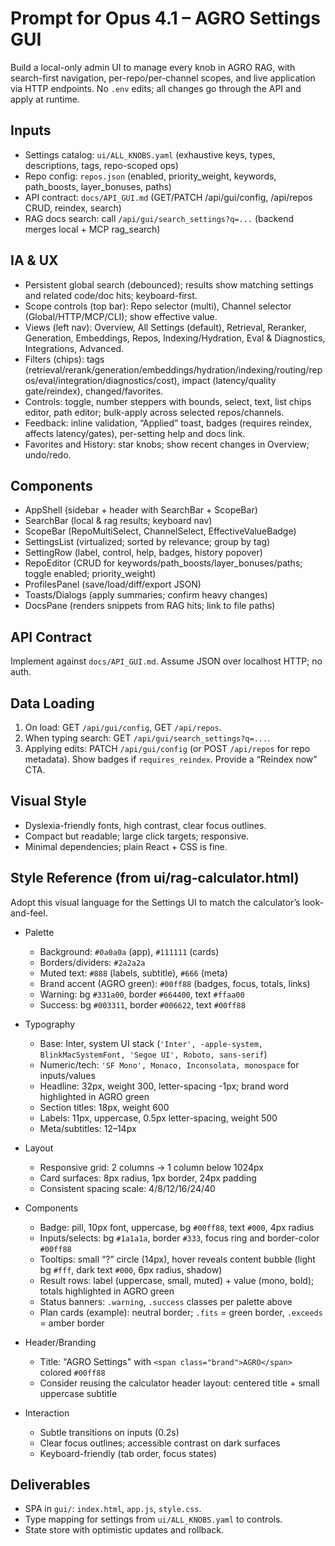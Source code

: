 # Prompt for Opus 4.1 – AGRO Settings GUI

Build a local-only admin UI to manage every knob in AGRO RAG, with search-first navigation, per-repo/per-channel scopes, and live application via HTTP endpoints. No `.env` edits; all changes go through the API and apply at runtime.

## Inputs

- Settings catalog: `ui/ALL_KNOBS.yaml` (exhaustive keys, types, descriptions, tags, repo-scoped ops)
- Repo config: `repos.json` (enabled, priority_weight, keywords, path_boosts, layer_bonuses, paths)
- API contract: `docs/API_GUI.md` (GET/PATCH /api/gui/config, /api/repos CRUD, reindex, search)
- RAG docs search: call `/api/gui/search_settings?q=...` (backend merges local + MCP rag_search)

## IA & UX

- Persistent global search (debounced); results show matching settings and related code/doc hits; keyboard-first.
- Scope controls (top bar): Repo selector (multi), Channel selector (Global/HTTP/MCP/CLI); show effective value.
- Views (left nav): Overview, All Settings (default), Retrieval, Reranker, Generation, Embeddings, Repos, Indexing/Hydration, Eval & Diagnostics, Integrations, Advanced.
- Filters (chips): tags (retrieval/rerank/generation/embeddings/hydration/indexing/routing/repos/eval/integration/diagnostics/cost), impact (latency/quality gate/reindex), changed/favorites.
- Controls: toggle, number steppers with bounds, select, text, list chips editor, path editor; bulk-apply across selected repos/channels.
- Feedback: inline validation, “Applied” toast, badges (requires reindex, affects latency/gates), per-setting help and docs link.
- Favorites and History: star knobs; show recent changes in Overview; undo/redo.

## Components

- AppShell (sidebar + header with SearchBar + ScopeBar)
- SearchBar (local & rag results; keyboard nav)
- ScopeBar (RepoMultiSelect, ChannelSelect, EffectiveValueBadge)
- SettingsList (virtualized; sorted by relevance; group by tag)
- SettingRow (label, control, help, badges, history popover)
- RepoEditor (CRUD for keywords/path_boosts/layer_bonuses/paths; toggle enabled; priority_weight)
- ProfilesPanel (save/load/diff/export JSON)
- Toasts/Dialogs (apply summaries; confirm heavy changes)
- DocsPane (renders snippets from RAG hits; link to file paths)

## API Contract

Implement against `docs/API_GUI.md`. Assume JSON over localhost HTTP; no auth.

## Data Loading

1) On load: GET `/api/gui/config`, GET `/api/repos`.
2) When typing search: GET `/api/gui/search_settings?q=...`.
3) Applying edits: PATCH `/api/gui/config` (or POST `/api/repos` for repo metadata). Show badges if `requires_reindex`. Provide a “Reindex now” CTA.

## Visual Style

- Dyslexia-friendly fonts, high contrast, clear focus outlines.
- Compact but readable; large click targets; responsive.
- Minimal dependencies; plain React + CSS is fine.

## Style Reference (from ui/rag-calculator.html)

Adopt this visual language for the Settings UI to match the calculator’s look-and-feel.

- Palette
  - Background: `#0a0a0a` (app), `#111111` (cards)
  - Borders/dividers: `#2a2a2a`
  - Muted text: `#888` (labels, subtitle), `#666` (meta)
  - Brand accent (AGRO green): `#00ff88` (badges, focus, totals, links)
  - Warning: bg `#331a00`, border `#664400`, text `#ffaa00`
  - Success: bg `#003311`, border `#006622`, text `#00ff88`

- Typography
  - Base: Inter, system UI stack (`'Inter', -apple-system, BlinkMacSystemFont, 'Segoe UI', Roboto, sans-serif`)
  - Numeric/tech: `'SF Mono', Monaco, Inconsolata, monospace` for inputs/values
  - Headline: 32px, weight 300, letter-spacing -1px; brand word highlighted in AGRO green
  - Section titles: 18px, weight 600
  - Labels: 11px, uppercase, 0.5px letter-spacing, weight 500
  - Meta/subtitles: 12–14px

- Layout
  - Responsive grid: 2 columns → 1 column below 1024px
  - Card surfaces: 8px radius, 1px border, 24px padding
  - Consistent spacing scale: 4/8/12/16/24/40

- Components
  - Badge: pill, 10px font, uppercase, bg `#00ff88`, text `#000`, 4px radius
  - Inputs/selects: bg `#1a1a1a`, border `#333`, focus ring and border-color `#00ff88`
  - Tooltips: small “?” circle (14px), hover reveals content bubble (light bg `#fff`, dark text `#000`, 6px radius, shadow)
  - Result rows: label (uppercase, small, muted) + value (mono, bold); totals highlighted in AGRO green
  - Status banners: `.warning`, `.success` classes per palette above
  - Plan cards (example): neutral border; `.fits` = green border, `.exceeds` = amber border

- Header/Branding
  - Title: "AGRO Settings" with `<span class="brand">AGRO</span>` colored `#00ff88`
  - Consider reusing the calculator header layout: centered title + small uppercase subtitle

- Interaction
  - Subtle transitions on inputs (0.2s)
  - Clear focus outlines; accessible contrast on dark surfaces
  - Keyboard-friendly (tab order, focus states)

## Deliverables

- SPA in `gui/`: `index.html`, `app.js`, `style.css`.
- Type mapping for settings from `ui/ALL_KNOBS.yaml` to controls.
- State store with optimistic updates and rollback.
